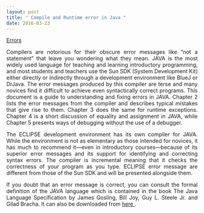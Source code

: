 ```yaml
---
layout: post
title: " Compile and Runtime error in Java "
date: 2016-03-23
---
```


<div class="errors">

<a href="/files/errors.pdf" class="btn btn-default pull-right" title="Compile and Runtime
 error in Java">Errors</a>

<p class="lead" align="justify">Compilers are notorious for their obscure error messages like “not a statement” that
leave you wondering what they mean. JAVA is the most widely used language for
teaching and learning introductory programming, and most students and teachers
use the Sun SDK (System Development Kit) either directly or indirectly through a
development environment like BlueJ or DrJava. The error messages produced by
this compiler are terse and many novices find it difficult to achieve even syntactically
correct programs. This document is a guide to understanding and fixing errors in
JAVA. Chapter 2 lists the error messages from the compiler and describes typical
mistakes that give rise to them. Chapter 3 does the same for runtime exceptions.
Chapter 4 is a short discussion of equality and assignment in JAVA, while Chapter 5
presents ways of debugging without the use of a debugger.
</p>
<p class="lead" align="justify">
The ECLIPSE development environment has its own compiler for JAVA. While the
environment is not as elementary as those intended for novices, it has much to recommend
it—even in introductory courses—because of its superior error messages
and its support for identifying and correcting syntax errors. The compiler is incremental
meaning that it checks the correctness of your program as you type. ECLIPSE
error message are different from those of the Sun SDK and will be presented alongside
them.
</p>

<p class="lead" align="justify">
If you doubt that an error message is correct, you can consult the formal definition of
the JAVA language which is contained in the book The Java Language Specification by
James Gosling, Bill Joy, Guy L. Steele Jr. and Gilad Bracha. It can also be downloaded
from <a href="http://java.sun.com/docs/books/jls/index.html"> here </a>.
</p>


</div>